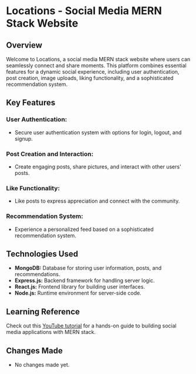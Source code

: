 # Locations - Social Media MERN Stack Website

## Overview

Welcome to Locations, a social media MERN stack website where users can seamlessly connect and share moments. This platform combines essential features for a dynamic social experience, including user authentication, post creation, image uploads, liking functionality, and a sophisticated recommendation system.

## Key Features

### User Authentication:
- Secure user authentication system with options for login, logout, and signup.

### Post Creation and Interaction:
- Create engaging posts, share pictures, and interact with other users' posts.

### Like Functionality:
- Like posts to express appreciation and connect with the community.

### Recommendation System:
- Experience a personalized feed based on a sophisticated recommendation system.

## Technologies Used

- **MongoDB:** Database for storing user information, posts, and recommendations.
- **Express.js:** Backend framework for handling server logic.
- **React.js:** Frontend library for building user interfaces.
- **Node.js:** Runtime environment for server-side code.

## Learning Reference

Check out this [YouTube tutorial](https://www.youtube.com/watch?v=VsUzmlZfYNg&list=PLsueIvUqU7XrQVvqejWDyu3gUj_i2EEXR&index=2&t=23773s&ab_channel=JavaScriptMastery) for a hands-on guide to building social media applications with MERN stack.

## Changes Made

- No changes made yet.

